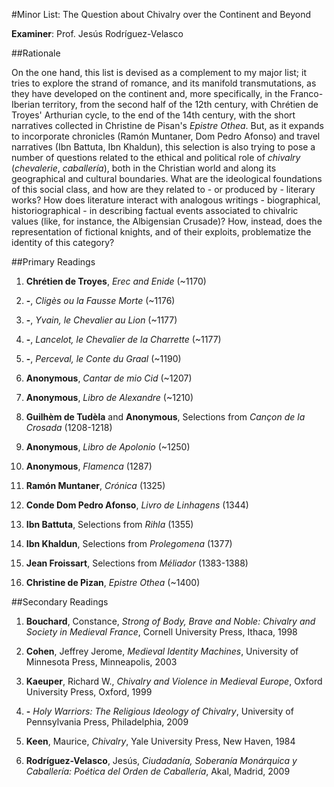 #Minor List: The Question about Chivalry over the Continent and Beyond

__Examiner__: Prof. Jesús Rodríguez-Velasco

##Rationale

On the one hand, this list is devised as a complement to my major list; it tries to explore the strand of romance, and its manifold transmutations, as they have developed on the continent and, more specifically, in the Franco-Iberian territory, from the second half of the 12th century, with Chrétien de Troyes' Arthurian cycle, to the end of the 14th century, with the short narratives collected in Christine de Pisan's _Epistre Othea_. But, as it expands to incorporate chronicles (Ramón Muntaner, Dom Pedro Afonso) and travel narratives (Ibn Battuta, Ibn Khaldun), this selection is also trying to pose a number of questions related to the ethical and political role of _chivalry_ (_chevalerie_, _caballería_), both in the Christian world and along its geographical and cultural boundaries. What are the ideological foundations of this social class, and how are they related to - or produced by - literary works? How does literature interact with analogous writings - biographical, historiographical - in describing factual events associated to chivalric values (like, for instance, the Albigensian Crusade)? How, instead, does the representation of fictional knights, and of their exploits, problematize the identity of this category?

##Primary Readings

1. __Chrétien de Troyes__, _Erec and Enide_ (~1170)

1. __-__, _Cligès ou la Fausse Morte_ (~1176)

1. __-__, _Yvain, le Chevalier au Lion_ (~1177)

1. __-__, _Lancelot, le Chevalier de la Charrette_ (~1177)

1. __-__, _Perceval, le Conte du Graal_ (~1190)

1. __Anonymous__, _Cantar de mio Cid_ (~1207)

1. __Anonymous__, _Libro de Alexandre_ (~1210)

1. __Guilhèm de Tudèla__ and __Anonymous__, Selections from _Cançon de la Crosada_ (1208-1218)

1. __Anonymous__, _Libro de Apolonio_ (~1250)

1. __Anonymous__, _Flamenca_ (1287)

1. __Ramón Muntaner__, _Crónica_ (1325)

1. __Conde Dom Pedro Afonso__, _Livro de Linhagens_ (1344)

1. __Ibn Battuta__, Selections from _Rihla_ (1355)

1. __Ibn Khaldun__, Selections from _Prolegomena_ (1377)

1. __Jean Froissart__, Selections from _Méliador_ (1383-1388)

1. __Christine de Pizan__, _Epistre Othea_ (~1400)

##Secondary Readings

1. __Bouchard__, Constance, _Strong of Body, Brave and Noble: Chivalry and Society in Medieval France_, Cornell University Press, Ithaca, 1998

1. __Cohen__, Jeffrey Jerome, _Medieval Identity Machines_, University of Minnesota Press, Minneapolis, 2003

1. __Kaeuper__, Richard W., _Chivalry and Violence in Medieval Europe_, Oxford University Press, Oxford, 1999 

1. __-__ _Holy Warriors: The Religious Ideology of Chivalry_, University of Pennsylvania Press, Philadelphia, 2009

1. __Keen__, Maurice, _Chivalry_, Yale University Press, New Haven, 1984

1. __Rodríguez-Velasco__, Jesús, _Ciudadanía, Soberanía Monárquica y Caballería: Poética del Orden de Caballería_, Akal, Madrid, 2009
